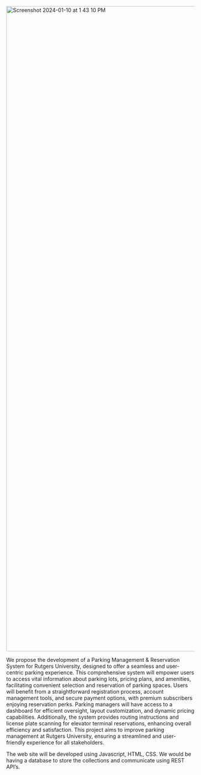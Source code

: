 <img width="1725" alt="Screenshot 2024-01-10 at 1 43 10 PM" src="https://github.com/deepikadasara/parking_management/assets/47112406/15806e35-b222-412e-9942-00fbfcf16ead">


We propose the development of a Parking Management & Reservation System for Rutgers University, designed to offer a seamless and user-centric parking experience. This comprehensive system will empower users to access vital information about parking lots, pricing plans, and amenities, facilitating convenient selection and reservation of parking spaces. Users will benefit from a straightforward registration process, account management tools, and secure payment options, with premium subscribers enjoying reservation perks. Parking managers will have access to a dashboard for efficient oversight, layout customization, and dynamic pricing capabilities. Additionally, the system provides routing instructions and license plate scanning for elevator terminal reservations, enhancing overall efficiency and satisfaction. This project aims to improve parking management at Rutgers University, ensuring a streamlined and user-friendly experience for all stakeholders.

The web site will be developed using Javascript, HTML, CSS. We would be having a database to store the collections and communicate using REST API’s.
